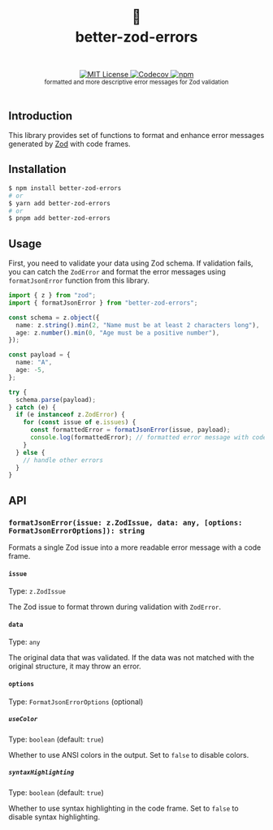 <h1 align="center">
  <br />
  💎
  <br />
  better-zod-errors
  <sup>
    <br />
    <br />
  </sup>    
</h1>

<div align="center">
    <a href="https://github.com/async3619/better-zod-errors/blob/main/LICENSE">
        <img src="https://img.shields.io/github/license/async3619/better-zod-errors?style=flat-square" alt="MIT License" />
    </a>
    <a href="https://codecov.io/gh/async3619/better-zod-errors">
        <img alt="Codecov" src="https://img.shields.io/codecov/c/github/async3619/better-zod-errors?style=flat-square">
    </a>
    <a href="https://www.npmjs.com/package/better-zod-errors">
        <img alt="npm" src="https://img.shields.io/npm/v/better-zod-errors?style=flat-square" />
    </a>
    <br />
    <sup>formatted and more descriptive error messages for Zod validation</sup>
    <br />
    <br />
</div>

## Introduction

This library provides set of functions to format and enhance error messages generated by [Zod](https://zod.dev/) with code frames.

## Installation

```bash
$ npm install better-zod-errors
# or
$ yarn add better-zod-errors
# or
$ pnpm add better-zod-errors
```

## Usage

First, you need to validate your data using Zod schema. If validation fails, you can catch the `ZodError` and format the error messages using `formatJsonError` function from this library.

```typescript
import { z } from "zod";
import { formatJsonError } from "better-zod-errors";

const schema = z.object({
  name: z.string().min(2, "Name must be at least 2 characters long"),
  age: z.number().min(0, "Age must be a positive number"),
});

const payload = {
  name: "A",
  age: -5,
};

try {
  schema.parse(payload);
} catch (e) {
  if (e instanceof z.ZodError) {
    for (const issue of e.issues) {
      const formattedError = formatJsonError(issue, payload);
      console.log(formattedError); // formatted error message with code frame
    }
  } else {
    // handle other errors
  }
}
```

## API

### `formatJsonError(issue: z.ZodIssue, data: any, [options: FormatJsonErrorOptions]): string`

Formats a single Zod issue into a more readable error message with a code frame.

#### `issue`

Type: `z.ZodIssue`

The Zod issue to format thrown during validation with `ZodError`.

#### `data`

Type: `any`

The original data that was validated. If the data was not matched with the original structure, it may throw an error.

#### `options`

Type: `FormatJsonErrorOptions` (optional)

##### `useColor`

Type: `boolean` (default: `true`)

Whether to use ANSI colors in the output. Set to `false` to disable colors.

##### `syntaxHighlighting`

Type: `boolean` (default: `true`)

Whether to use syntax highlighting in the code frame. Set to `false` to disable syntax highlighting.